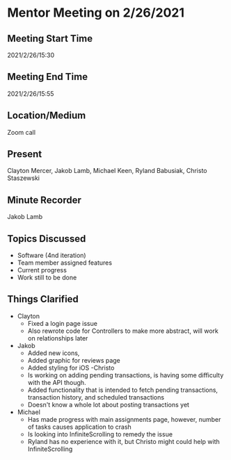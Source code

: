 # Mentor Meeting on 2/26/2021

## Meeting Start Time

2021/2/26/15:30

## Meeting End Time

2021/2/26/15:55

## Location/Medium

Zoom call

## Present

Clayton Mercer, Jakob Lamb, Michael Keen, Ryland Babusiak, Christo Staszewski

## Minute Recorder

Jakob Lamb

## Topics Discussed
- Software (4nd iteration)
- Team member assigned features
- Current progress
- Work still to be done

## Things Clarified

- Clayton
	- Fixed a login page issue
	- Also rewrote code for Controllers to make more abstract, will work on relationships later
- Jakob 
	- Added new icons, 
	- Added graphic for reviews page
	- Added styling for iOS
-Christo 
	- Is working on adding pending transactions, is having some difficulty with the API though. 
	- Added functionality that is intended to fetch pending transactions, transaction history, and scheduled transactions
	- Doesn't know a whole lot about posting transactions yet
- Michael 
	- Has made progress with main assignments page, however, number of tasks causes application to crash
	- Is looking into InfiniteScrolling to remedy the issue
	- Ryland has no experience with it, but Christo might could help with InfiniteScrolling
